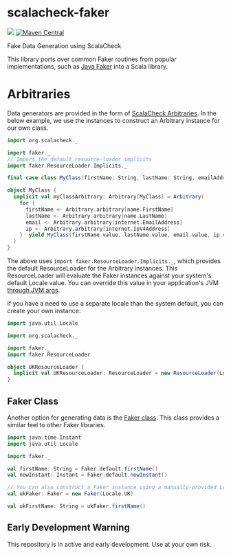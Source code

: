 # scalacheck-faker
![](https://github.com/etspaceman/scalacheck-faker/workflows/Scala%20CI/badge.svg)
[![Maven Central](https://img.shields.io/maven-central/v/io.github.etspaceman/scalacheck-faker_2.13.svg)](https://maven-badges.herokuapp.com/maven-central/io.github.etspaceman/scalacheck-faker_2.13)

Fake Data Generation using ScalaCheck

This library ports over common Faker routines from popular implementations, 
such as [Java Faker](https://github.com/DiUS/java-faker) into a Scala library.

# Arbitraries
Data generators are provided in the form of [ScalaCheck Arbitraries](https://www.scala-exercises.org/scalacheck/arbitrary).
In the below example, we use the instances to construct an Arbitrary instance for our own class.

```scala
import org.scalacheck._

import faker._
// Import the default resource-loader implicits
import faker.ResourceLoader.Implicits._

final case class MyClass(firstName: String, lastName: String, emailAddress: String, ipAddress: String)

object MyClass {
  implicit val myClassArbitrary: Arbitrary[MyClass] = Arbitrary(
    for {
      firstName <- Arbitrary.arbitrary[name.FirstName]
      lastName <- Arbitrary.arbitrary[name.LastName]
      email <- Arbitrary.arbitrary[internet.EmailAddress]
      ip <- Arbitrary.arbitrary[internet.IpV4Address]
    }  yield MyClass(firstName.value, lastName.value, email.value, ip.value)
  )
}
```
The above uses `import faker.ResourceLoader.Implicits._`, which provides the default ResourceLoader for the
Arbitrary instances. This ResourceLoader will evaluate the Faker instances against your system's default
Locale value. You can override this value in your application's JVM 
[through JVM args](https://docs.oracle.com/cd/E23507_01/Platform.20073/ATGProgGuide/html/s1809settingthejavavirtualmachineloca01.html).

If you have a need to use a separate locale than the system default, you can create your own instance:

```scala
import java.util.Locale

import org.scalacheck._

import faker._
import faker.ResourceLoader

object UKResourceLoader {
  implicit val UKResourceLoader: ResourceLoader = new ResourceLoader(Locale.UK)
}
```

## Faker Class
Another option for generating data is the [Faker class](src/main/scala/faker/Faker.scala). This class
provides a similar feel to other Faker libraries.

```scala
import java.time.Instant
import java.util.Locale

import faker._

val firstName: String = Faker.default.firstName()
val nowInstant: Instant = Faker.default.nowInstant()

// You can also construct a Faker instance using a manually-provided Locale:
val ukFaker: Faker = new Faker(Locale.UK)

val ukFirstName: String = ukFaker.firstName()
```

## Early Development Warning
This repository is in active and early development. Use at your own risk.
